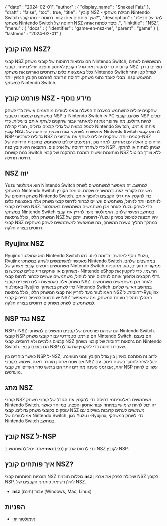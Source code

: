 {
  "date" : "2024-02-01",
  "author" : {
    "display_name" : "Shakeel Faiz"
},
  "draft" : "false",
  "toc" : true,
  "title" : "קובץ NSZ - חבילת משחקי Nintendo Switch דחוסה - מהו קובץ .nsz ואיך פותחים אותו?",
  "description" : "למד על חבילת משחקי Nintendo Switch דחוסה של NSZ וכיצד לפתוח אותה.",
  "linktitle" : "NSZ",
  "menu" : {
    "docs" : {
      "identifier" : "game-en-nsz-he",
      "parent" : "game"
}
},
  "lastmod" : "2024-02-01"
}

## מהו קובץ NSZ?

קבצי NSZ הם גרסאות דחוסות של קובצי משחק Nintendo Switch, המשמשים לעתים קרובות כדי להקטין את גודל הקובץ לאחסון והפצה יעילים יותר. קובצי NSZ נוצרים בדרך כלל באמצעות כלים שדוחסים ואורזים את משחקי Nintendo Switch לגודל קטן יותר מבלי לאבד נתוני משחק. דחיסה זו דומה לפורמט הקובץ הנפוץ יותר .nsp המשמש למשחקי Nintendo Switch.

## פורמט קובץ NSZ - מידע נוסף

שחקנים יכולים להשתמש במערכות הפעלה ובאמולטורים מותאמים אישית כדי לשחק במשחקים שנשמרו כקובצי NSP ב-Nintendo Switch או PC שלהם. קובצי NSP יכולים להיות גדולים, מה שהופך את זה למאתגר עבור שחקנים לשתף אותם ביעילות. כדי לטפל בבעיה של גדלי קבצים גדולים, חברי קהילת Nintendo Switch, פיתחו פורמט קובץ NSZ. תוכנית הדחיסה של nsz מאפשרת לשחקני Nintendo Switch לדחוס קבצי NSP גדולים לארכיוני NSZ קטנים יותר. שחקנים יכולים לשתף את ארכיוני ה-NSZ הדחוסים האלה עם אחרים. לאחר מכן, הנמענים יכולים להשתמש בתוכנית הדחיסה של nsz כדי לשחרר דחיסה של ארכיונים. התוצאה היא קובץ NSP שניתן לפתוח או להתקין. כמה קושחת Switch מותאמת אישית תומכת בהתקנה של קבצי NSZ ללא צורך בביטול דחיסה תחילה.

## NSZ יוזו

Yuzu הוא אמולטור Nintendo Switch למחשב. זה מאפשר למשתמשים לשחק במשחקי Nintendo Switch במחשבים שלהם. סיומת הקובץ .nsz משויכת לקובצי משחק דחוסים של Nintendo Switch. כדי להקטין את גדלי הקבצים ולהפוך אותם לניתנים יותר לניהול, משתמשים עשויים לבחור לדחוס קבצי משחק אלה באמצעות כלים היוצרים קובצי NSZ. לאחר מכן משתמשים משתמשים באמולטור Yuzu כדי לשחק במשחקי Nintendo Switch במחשב האישי שלהם. האמולטור נועד להריץ את קבצי המשחק הללו, כולל גרסאות NSZ דחוסות. ייתכן של-Yuzu יהיו תכונות לטיפול בפירוק קבצי NSZ במהלך תהליך טעינת המשחק, מה שמאפשר למשתמשים לשחק משחקים דחוסים בצורה חלקה.

## Ryujinx NSZ

Ryujinx הוא אמולטור Nintendo Switch נוסף למחשב, בדומה ליוזו. כמו Yuzu, Ryujinx מאפשר למשתמשים לשחק במשחקי Nintendo Switch במחשבים שלהם. משתמשים רוכשים קובצי משחק של Nintendo Switch ממקורות חוקיים, כגון מחסניות משחקים או עותקים דיגיטליים שנרכשו מ- Nintendo eShop הרשמי. כדי להקטין את גדלי הקבצים ולהפוך אותם לניתנים יותר לניהול, משתמשים עשויים לבחור לדחוס קבצי משחק אלה באמצעות כלים היוצרים קובצי NSZ. לאחר מכן משתמשים משתמשים באמולטור Ryujinx כדי לשחק במשחקי Nintendo Switch במחשב האישי שלהם. האמולטור נועד להריץ את קבצי המשחק הללו, כולל גרסאות NSZ דחוסות. ל-Ryujinx יש תכונות לטיפול בפירוק קבצי NSZ במהלך תהליך טעינת המשחק, מה שמאפשר למשתמשים לשחק משחקים דחוסים בצורה חלקה.

## NSP נגד NSZ

NSP ו-NSZ הם שניהם פורמטים של קבצים המשויכים למשחקי Nintendo Switch. קובצי NSP הם פורמט סטנדרטי עבור קובצי משחק Nintendo Switch. הם בעצם קבצים גולמיים ולא דחוסים. קבצי NSZ הם גרסאות דחוסות של קובצי משחק Nintendo Switch. הם בעצם קבצי NSP שעברו דחיסה כדי להקטין את גודלם.

כאשר בוחרים בין NSP ל-NSZ, לרוב זה מסתכם באיזון בין גודל הקובץ וזמני הטעינה. אם שטח אחסון מעורר דאגה, שימוש בקובצי NSZ יכול לעזור לחסוך בשטח דיסק. עם זאת, אם זמני טעינה מהירים יותר הם בראש סדר העדיפויות, קבצי NSP עשויים להיות מועדפים.

## מתג NSZ	

קובצי NSZ משתמשים באלגוריתמי דחיסה כדי להקטין את הגודל של קובצי משחק Nintendo Switch. זה יכול להיות שימושי במיוחד עבור אחסון והפצה, במיוחד כאשר עוסקים בקובצי משחק גדולים. קבצי NSZ משמשים לעתים קרובות בשילוב עם אמולטורים של Nintendo Switch, כגון Yuzu ו-Ryujinx, כדי לשחק במשחקי Nintendo Switch במחשב.

## קובץ NSZ ל-NSP

אתה יכול להשתמש ב-**nsz** (כלי) כדי לדחוס ארכיון NSZ לקובץ NSP.

## איך פותחים קובץ NSZ?

תוכניות הפותחות קבצי NSZ כוללות תוכנית **nsz** שיכולה לפרק את ארכיון NSZ לקובץ NSP. להלן רשימת פותחני הקבצים של NSZ.

- **nsz** (חינם) עבור (Windows, Mac, Linux)

## הפניות
* [אימולטור יוזו](https://en.wikipedia.org/wiki/Yuzu_(אימולטור))


